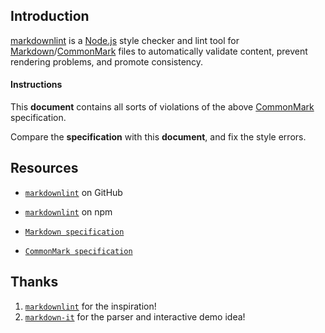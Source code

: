 ## Introduction

[markdownlint](https://github.com/markdownlint/markdownlint) is a [Node.js](https://nodejs.org/) style checker and lint tool for [Markdown](https://en.wikipedia.org/wiki/Markdown)/[CommonMark](https://commonmark.org/) files to automatically validate content, prevent rendering problems, and promote consistency.

#### Instructions

This **document** contains all sorts of violations of the above [CommonMark](https://commonmark.org/) specification.

Compare the **specification** with this **document**, and fix the style errors.

## Resources

* [`markdownlint`](https://github.com/DavidAnson/markdownlint) on GitHub

* [`markdownlint`](https://www.npmjs.com/package/markdownlint) on npm

* [`Markdown specification`](https://daringfireball.net/projects/markdown/)

* [`CommonMark specification`](https://commonmark.org/)

Thanks
-

1. [`markdownlint`](https://github.com/markdownlint/markdownlint) for the inspiration!
2. [`markdown-it`](https://github.com/markdown-it/markdown-it) for the parser and interactive demo idea!

